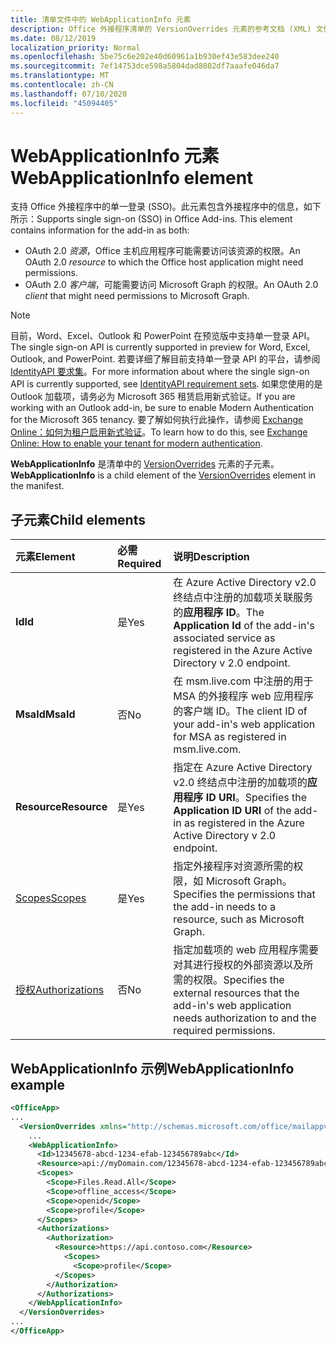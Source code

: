 ```yaml
---
title: 清单文件中的 WebApplicationInfo 元素
description: Office 外接程序清单的 VersionOverrides 元素的参考文档 (XML) 文件。
ms.date: 08/12/2019
localization_priority: Normal
ms.openlocfilehash: 5be75c6e202e40d60961a1b930ef43e583dee240
ms.sourcegitcommit: 7ef14753dce598a5804dad8802df7aaafe046da7
ms.translationtype: MT
ms.contentlocale: zh-CN
ms.lasthandoff: 07/10/2020
ms.locfileid: "45094405"
---
```

# <a name="webapplicationinfo-element"></a><span data-ttu-id="61680-103">WebApplicationInfo 元素</span><span class="sxs-lookup"><span data-stu-id="61680-103">WebApplicationInfo element</span></span>

<span data-ttu-id="61680-104">支持 Office 外接程序中的单一登录 (SSO)。此元素包含外接程序中的信息，如下所示：</span><span class="sxs-lookup"><span data-stu-id="61680-104">Supports single sign-on (SSO) in Office Add-ins. This element contains information for the add-in as both:</span></span>

- <span data-ttu-id="61680-105">OAuth 2.0 *资源*，Office 主机应用程序可能需要访问该资源的权限。</span><span class="sxs-lookup"><span data-stu-id="61680-105">An OAuth 2.0 *resource* to which the Office host application might need permissions.</span></span>
- <span data-ttu-id="61680-106">OAuth 2.0 *客户端*，可能需要访问 Microsoft Graph 的权限。</span><span class="sxs-lookup"><span data-stu-id="61680-106">An OAuth 2.0 *client* that might need permissions to Microsoft Graph.</span></span>

> [!NOTE]
> <span data-ttu-id="61680-107">目前，Word、Excel、Outlook 和 PowerPoint 在预览版中支持单一登录 API。</span><span class="sxs-lookup"><span data-stu-id="61680-107">The single sign-on API is currently supported in preview for Word, Excel, Outlook, and PowerPoint.</span></span> <span data-ttu-id="61680-108">若要详细了解目前支持单一登录 API 的平台，请参阅 [IdentityAPI 要求集](../requirement-sets/identity-api-requirement-sets.md)。</span><span class="sxs-lookup"><span data-stu-id="61680-108">For more information about where the single sign-on API is currently supported, see [IdentityAPI requirement sets](../requirement-sets/identity-api-requirement-sets.md).</span></span> <span data-ttu-id="61680-109">如果您使用的是 Outlook 加载项，请务必为 Microsoft 365 租赁启用新式验证。</span><span class="sxs-lookup"><span data-stu-id="61680-109">If you are working with an Outlook add-in, be sure to enable Modern Authentication for the Microsoft 365 tenancy.</span></span> <span data-ttu-id="61680-110">要了解如何执行此操作，请参阅 [Exchange Online：如何为租户启用新式验证](https://social.technet.microsoft.com/wiki/contents/articles/32711.exchange-online-how-to-enable-your-tenant-for-modern-authentication.aspx)。</span><span class="sxs-lookup"><span data-stu-id="61680-110">To learn how to do this, see [Exchange Online: How to enable your tenant for modern authentication](https://social.technet.microsoft.com/wiki/contents/articles/32711.exchange-online-how-to-enable-your-tenant-for-modern-authentication.aspx).</span></span>

<span data-ttu-id="61680-111">**WebApplicationInfo** 是清单中的 [VersionOverrides](versionoverrides.md) 元素的子元素。</span><span class="sxs-lookup"><span data-stu-id="61680-111">**WebApplicationInfo** is a child element of the [VersionOverrides](versionoverrides.md) element in the manifest.</span></span>  

## <a name="child-elements"></a><span data-ttu-id="61680-112">子元素</span><span class="sxs-lookup"><span data-stu-id="61680-112">Child elements</span></span>

|  <span data-ttu-id="61680-113">元素</span><span class="sxs-lookup"><span data-stu-id="61680-113">Element</span></span> |  <span data-ttu-id="61680-114">必需</span><span class="sxs-lookup"><span data-stu-id="61680-114">Required</span></span>  |  <span data-ttu-id="61680-115">说明</span><span class="sxs-lookup"><span data-stu-id="61680-115">Description</span></span>  |
|:-----|:-----|:-----|
|  <span data-ttu-id="61680-116">**Id**</span><span class="sxs-lookup"><span data-stu-id="61680-116">**Id**</span></span>    |  <span data-ttu-id="61680-117">是</span><span class="sxs-lookup"><span data-stu-id="61680-117">Yes</span></span>   |  <span data-ttu-id="61680-118">在 Azure Active Directory v2.0 终结点中注册的加载项关联服务的**应用程序 ID**。</span><span class="sxs-lookup"><span data-stu-id="61680-118">The **Application Id** of the add-in's associated service as registered in the Azure Active Directory v 2.0 endpoint.</span></span>|
|  <span data-ttu-id="61680-119">**MsaId**</span><span class="sxs-lookup"><span data-stu-id="61680-119">**MsaId**</span></span>    |  <span data-ttu-id="61680-120">否</span><span class="sxs-lookup"><span data-stu-id="61680-120">No</span></span>   |  <span data-ttu-id="61680-121">在 msm.live.com 中注册的用于 MSA 的外接程序 web 应用程序的客户端 ID。</span><span class="sxs-lookup"><span data-stu-id="61680-121">The client ID of your add-in's web application for MSA as registered in msm.live.com.</span></span>|
|  <span data-ttu-id="61680-122">**Resource**</span><span class="sxs-lookup"><span data-stu-id="61680-122">**Resource**</span></span>  |  <span data-ttu-id="61680-123">是</span><span class="sxs-lookup"><span data-stu-id="61680-123">Yes</span></span>   |  <span data-ttu-id="61680-124">指定在 Azure Active Directory v2.0 终结点中注册的加载项的**应用程序 ID URI**。</span><span class="sxs-lookup"><span data-stu-id="61680-124">Specifies the **Application ID URI** of the add-in as registered in the Azure Active Directory v 2.0 endpoint.</span></span>|
|  [<span data-ttu-id="61680-125">Scopes</span><span class="sxs-lookup"><span data-stu-id="61680-125">Scopes</span></span>](scopes.md)                |  <span data-ttu-id="61680-126">是</span><span class="sxs-lookup"><span data-stu-id="61680-126">Yes</span></span>  |  <span data-ttu-id="61680-127">指定外接程序对资源所需的权限，如 Microsoft Graph。</span><span class="sxs-lookup"><span data-stu-id="61680-127">Specifies the permissions that the add-in needs to a resource, such as Microsoft Graph.</span></span>  |
|  [<span data-ttu-id="61680-128">授权</span><span class="sxs-lookup"><span data-stu-id="61680-128">Authorizations</span></span>](authorizations.md)  |  <span data-ttu-id="61680-129">否</span><span class="sxs-lookup"><span data-stu-id="61680-129">No</span></span>   | <span data-ttu-id="61680-130">指定加载项的 web 应用程序需要对其进行授权的外部资源以及所需的权限。</span><span class="sxs-lookup"><span data-stu-id="61680-130">Specifies the external resources that the add-in's web application needs authorization to and the required permissions.</span></span>|

## <a name="webapplicationinfo-example"></a><span data-ttu-id="61680-131">WebApplicationInfo 示例</span><span class="sxs-lookup"><span data-stu-id="61680-131">WebApplicationInfo example</span></span>

```xml
<OfficeApp>
...
  <VersionOverrides xmlns="http://schemas.microsoft.com/office/mailappversionoverrides" xsi:type="VersionOverridesV1_0">
    ...
    <WebApplicationInfo>
      <Id>12345678-abcd-1234-efab-123456789abc</Id>
      <Resource>api://myDomain.com/12345678-abcd-1234-efab-123456789abc</Resource>
      <Scopes>
        <Scope>Files.Read.All</Scope>
        <Scope>offline_access</Scope>
        <Scope>openid</Scope>
        <Scope>profile</Scope>
      </Scopes>
      <Authorizations>
        <Authorization>
          <Resource>https://api.contoso.com</Resource>
            <Scopes>
              <Scope>profile</Scope>
          </Scopes>
        </Authorization>
      </Authorizations>
    </WebApplicationInfo>
  </VersionOverrides>
...
</OfficeApp>
```

